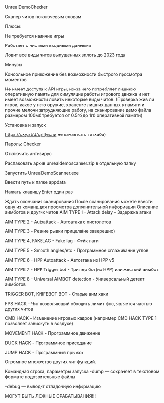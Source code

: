 UnrealDemoChecker

Сканер читов по ключевым словам

Плюсы:

Не требуется наличие игры

Работает с чистыми входными данными

Ловит все виды читов выпущенных вплоть до 2023 года

Минусы

Консольное приложение без возможности быстрого просмотра моментов

Не имеет доступа к API игры, из-за чего потребляет лишнюю оперативную память для симуляции работы игрового движка и нет имеет возможности ловить некоторые виды читов. (Проверка жив ли игрок, какое у него оружие, хранение лишних данных в памяти и прочие мелочи затрудняющие работу, на сканирование демо файла размером 100мб требуется от 0.5гб до 1гб оперативной памяти)

Установка и запуск

https://oxy.st/d/gaii(если не качается с гитхаба)

Пароль: Checker

Отключить антивирус

Распаковать архив unrealdemoscanner.zip в отдельную папку

Запустить UnrealDemoScanner.exe

Ввести путь к папке appdata

Нажать клавишу Enter один раз

Ждать окончания сканирования
После сканирования можете ввести одну из команд для просмотра дополнительной информации
Описание аимботов и других читов
AIM TYPE 1 - Attack delay - Задержка атаки

AIM TYPE 2 - Autoattack - Автоатака с пистолетов

AIM TYPE 3 - Резкие рывки прицела(не заверешно)

AIM TYPE 4, FAKELAG - Fake lag - Фейк лаги

AIM TYPE 5 - Smooth angles/etc - Программное сглаживание углов

AIM TYPE 6 - HPP Autoattack - Автоатака из HPP v5

AIM TYPE 7 - HPP Trigger bot - Триггер бот(из HPP) или жесткий аимбот

AIM TYPE 8 - Universal AIMBOT detection - Универсальный детект аимботов

TRIGGER BOT, KNIFEBOT BOT - Старые аим хаки

FPS HACK - Чит позволяющий обходить лимит фпс, является частью других читов

CMD HACK - Изменение игровых кадров (например CMD HACK TYPE 1 позволяет зависнуть в воздухе)

MOVEMENT HACK - Программное движение

DUCK HACK - Программное приседание

JUMP HACK - Программный прыжок

Огромное множество других чит функций.

Командная строка, параметры запуска
-dump — сохраняет в текстовом формате подозрительные файлы

-debug — выводит отладочную информацию

МОГУТ БЫТЬ ЛОЖНЫЕ СРАБАТЫВАНИЯ!!!
